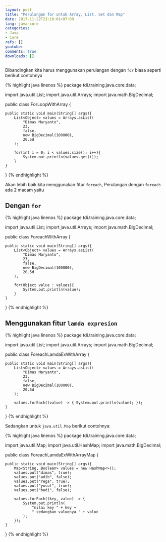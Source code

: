 ```yaml
---
layout: post
title: "Perulangan for untuk Array, List, Set dan Map"
date: 2017-11-22T21:16:01+07:00
lang: java-core
categories:
- Java
- Core
refs: []
youtube: 
comments: true
downloads: []
---
```


Dibandingkan kita harus menggunakan perulangan dengan `for` biasa seperti berikut contohnya

{% highlight java linenos %}
package tdi.training.java.core.data;

import java.util.List;
import java.util.Arrays;
import java.math.BigDecimal;

public class ForLoopWithArray {

    public static void main(String[] args){
        List<Object> values = Arrays.asList(
            "Dimas Maryanto", 
            23, 
            false, 
            new BigDecimal(100000), 
            20.5d
        );

        for(int i = 0; i < values.size(); i++){
            System.out.println(values.get(i));
        }
    }
}
{% endhighlight %}

Akan lebih baik kita menggunakan fitur `foreach`, Perulangan dengan `foreach` ada 2 macam yaitu 

## Dengan `for`

{% highlight java linenos %}
package tdi.training.java.core.data;

import java.util.List;
import java.util.Arrays;
import java.math.BigDecimal;

public class ForeachWithArray {

    public static void main(String[] args){
        List<Object> values = Arrays.asList(
            "Dimas Maryanto", 
            23, 
            false, 
            new BigDecimal(100000), 
            20.5d
        );

        for(Object value : values){
            System.out.println(value);
        }
    }
}
{% endhighlight %}

## Menggunakan fitur `lamda expresion`

{% highlight java linenos %}
package tdi.training.java.core.data;

import java.util.List;
import java.util.Arrays;
import java.math.BigDecimal;

public class ForeachLamdaExWithArray {

    public static void main(String[] args){
        List<Object> values = Arrays.asList(
            "Dimas Maryanto", 
            23, 
            false, 
            new BigDecimal(100000), 
            20.5d
        );

        values.forEach((value) -> { System.out.println(value); });
    }
}
{% endhighlight %}

Sedangkan untuk `java.util.Map` berikut contohnya:

{% highlight java linenos %}
package tdi.training.java.core.data;

import java.util.Map;
import java.util.HashMap;
import java.math.BigDecimal;

public class ForeachLamdaExWithArrayMap {

    public static void main(String[] args){
        Map<String, Boolean> values = new HashMap<>();
        values.put("dimas", true);
        values.put("adib", false);
        values.put("rega", true);
        values.put("yusuf", true); 
        values.put("hadi", false);

        values.forEach((key, value) -> { 
            System.out.println(
                "nilai key " + key + 
                " sedangkan valuenya " + value
            ); 
        });
    }
}
{% endhighlight %}